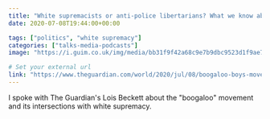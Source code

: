 ```yaml
---
title: "White supremacists or anti-police libertarians? What we know about the 'boogaloo'"
date: 2020-07-08T19:44:00+00:00

tags: ["politics", "white supremacy"]
categories: ["talks-media-podcasts"]
image: "https://i.guim.co.uk/img/media/bb31f9f42a68c9e7b9dbc9523d1f9ae7f8fef0bb/0_117_3500_2101/master/3500.jpg?width=1200&height=630&quality=85&auto=format&fit=crop&overlay-align=bottom%2Cleft&overlay-width=100p&overlay-base64=L2ltZy9zdGF0aWMvb3ZlcmxheXMvdGctZGVmYXVsdC5wbmc&enable=upscale&s=c22df2e6fc677d27e1fa7e026d74801e"

# Set your external url
link: "https://www.theguardian.com/world/2020/jul/08/boogaloo-boys-movement-who-are-they-what-do-they-believe"
---
```


I spoke with The Guardian's Lois Beckett about the "boogaloo" movement and its intersections with white supremacy.